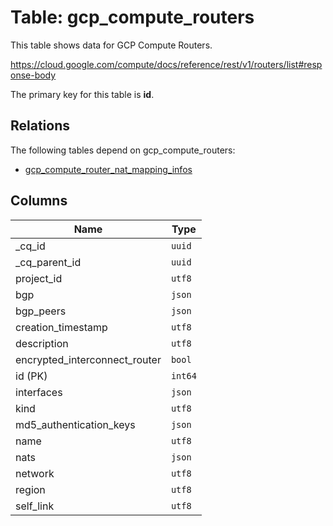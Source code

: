 # Table: gcp_compute_routers

This table shows data for GCP Compute Routers.

https://cloud.google.com/compute/docs/reference/rest/v1/routers/list#response-body

The primary key for this table is **id**.

## Relations

The following tables depend on gcp_compute_routers:
  - [gcp_compute_router_nat_mapping_infos](gcp_compute_router_nat_mapping_infos.md)

## Columns

| Name          | Type          |
| ------------- | ------------- |
|_cq_id|`uuid`|
|_cq_parent_id|`uuid`|
|project_id|`utf8`|
|bgp|`json`|
|bgp_peers|`json`|
|creation_timestamp|`utf8`|
|description|`utf8`|
|encrypted_interconnect_router|`bool`|
|id (PK)|`int64`|
|interfaces|`json`|
|kind|`utf8`|
|md5_authentication_keys|`json`|
|name|`utf8`|
|nats|`json`|
|network|`utf8`|
|region|`utf8`|
|self_link|`utf8`|